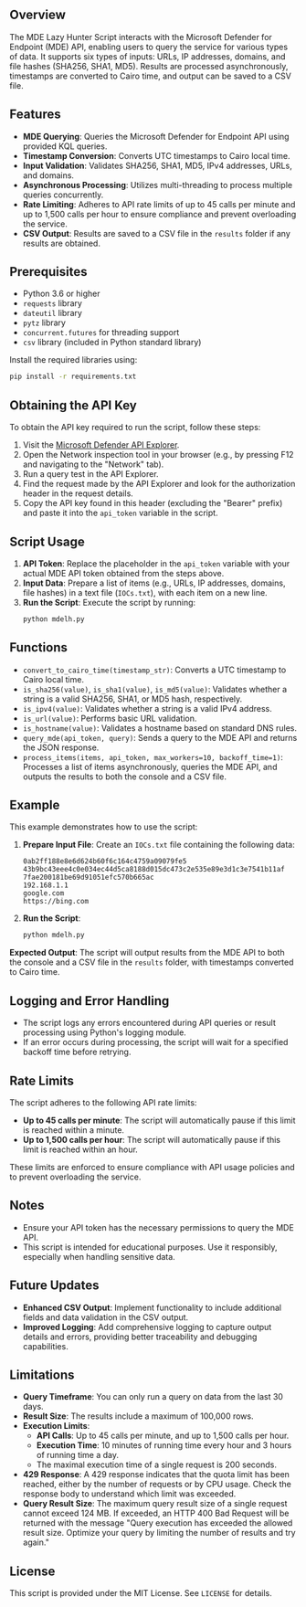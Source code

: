 ## Overview

The MDE Lazy Hunter Script interacts with the Microsoft Defender for Endpoint (MDE) API, enabling users to query the service for various types of data. It supports six types of inputs: URLs, IP addresses, domains, and file hashes (SHA256, SHA1, MD5). Results are processed asynchronously, timestamps are converted to Cairo time, and output can be saved to a CSV file.

## Features

- **MDE Querying**: Queries the Microsoft Defender for Endpoint API using provided KQL queries.
- **Timestamp Conversion**: Converts UTC timestamps to Cairo local time.
- **Input Validation**: Validates SHA256, SHA1, MD5, IPv4 addresses, URLs, and domains.
- **Asynchronous Processing**: Utilizes multi-threading to process multiple queries concurrently.
- **Rate Limiting**: Adheres to API rate limits of up to 45 calls per minute and up to 1,500 calls per hour to ensure compliance and prevent overloading the service.
- **CSV Output**: Results are saved to a CSV file in the `results` folder if any results are obtained.

## Prerequisites

- Python 3.6 or higher
- `requests` library
- `dateutil` library
- `pytz` library
- `concurrent.futures` for threading support
- `csv` library (included in Python standard library)

Install the required libraries using:

```bash
pip install -r requirements.txt
```

## Obtaining the API Key

To obtain the API key required to run the script, follow these steps:

1. Visit the [Microsoft Defender API Explorer](https://security.microsoft.com/interoperability/api-explorer).
2. Open the Network inspection tool in your browser (e.g., by pressing F12 and navigating to the "Network" tab).
3. Run a query test in the API Explorer.
4. Find the request made by the API Explorer and look for the authorization header in the request details.
5. Copy the API key found in this header (excluding the "Bearer" prefix) and paste it into the `api_token` variable in the script.

## Script Usage

1. **API Token**: Replace the placeholder in the `api_token` variable with your actual MDE API token obtained from the steps above.
2. **Input Data**: Prepare a list of items (e.g., URLs, IP addresses, domains, file hashes) in a text file (`IOCs.txt`), with each item on a new line.
3. **Run the Script**: Execute the script by running:
   ```bash
   python mdelh.py
   ```

## Functions

- `convert_to_cairo_time(timestamp_str)`: Converts a UTC timestamp to Cairo local time.
- `is_sha256(value)`, `is_sha1(value)`, `is_md5(value)`: Validates whether a string is a valid SHA256, SHA1, or MD5 hash, respectively.
- `is_ipv4(value)`: Validates whether a string is a valid IPv4 address.
- `is_url(value)`: Performs basic URL validation.
- `is_hostname(value)`: Validates a hostname based on standard DNS rules.
- `query_mde(api_token, query)`: Sends a query to the MDE API and returns the JSON response.
- `process_items(items, api_token, max_workers=10, backoff_time=1)`: Processes a list of items asynchronously, queries the MDE API, and outputs the results to both the console and a CSV file.

## Example

This example demonstrates how to use the script:

1. **Prepare Input File**: Create an `IOCs.txt` file containing the following data:
   ```
   0ab2ff188e8e6d624b60f6c164c4759a09079fe5
   43b9bc43eee4c0e034ec44d5ca8188d015dc473c2e535e89e3d1c3e7541b11af
   7fae200181be69d91051efc570b665ac
   192.168.1.1
   google.com
   https://bing.com
   ```
2. **Run the Script**:
   ```bash
   python mdelh.py
   ```

**Expected Output**: The script will output results from the MDE API to both the console and a CSV file in the `results` folder, with timestamps converted to Cairo time.

## Logging and Error Handling

- The script logs any errors encountered during API queries or result processing using Python's logging module.
- If an error occurs during processing, the script will wait for a specified backoff time before retrying.

## Rate Limits

The script adheres to the following API rate limits:

- **Up to 45 calls per minute**: The script will automatically pause if this limit is reached within a minute.
- **Up to 1,500 calls per hour**: The script will automatically pause if this limit is reached within an hour.

These limits are enforced to ensure compliance with API usage policies and to prevent overloading the service.

## Notes

- Ensure your API token has the necessary permissions to query the MDE API.
- This script is intended for educational purposes. Use it responsibly, especially when handling sensitive data.

## Future Updates

- **Enhanced CSV Output**: Implement functionality to include additional fields and data validation in the CSV output.
- **Improved Logging**: Add comprehensive logging to capture output details and errors, providing better traceability and debugging capabilities.

## Limitations

- **Query Timeframe**: You can only run a query on data from the last 30 days.
- **Result Size**: The results include a maximum of 100,000 rows.
- **Execution Limits**:
  - **API Calls**: Up to 45 calls per minute, and up to 1,500 calls per hour.
  - **Execution Time**: 10 minutes of running time every hour and 3 hours of running time a day.
  - The maximal execution time of a single request is 200 seconds.
- **429 Response**: A 429 response indicates that the quota limit has been reached, either by the number of requests or by CPU usage. Check the response body to understand which limit was exceeded.
- **Query Result Size**: The maximum query result size of a single request cannot exceed 124 MB. If exceeded, an HTTP 400 Bad Request will be returned with the message "Query execution has exceeded the allowed result size. Optimize your query by limiting the number of results and try again."

## License

This script is provided under the MIT License. See `LICENSE` for details.
